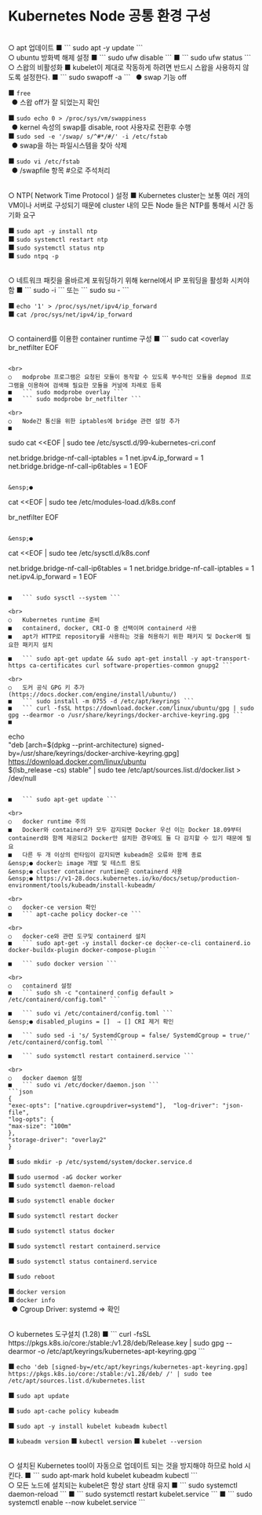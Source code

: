 # Kubernetes Node 공통 환경 구성
<br>
○	apt 업데이트   
■ ``` sudo apt -y update ```

<br>
○	ubuntu 방화벽 해제 설정   
■	``` sudo ufw disable ```   
■	``` sudo ufw status ```

<br>
○	스왑의 비활성화
■	kubelet이 제대로 작동하게 하려면 반드시 스왑을 사용하지 않도록 설정한다.   
■	``` sudo swapoff -a ```   
&ensp;●	swap 기능 off

■	``` free ```  
&ensp;●	스왑 off가 잘 되었는지 확인

■	``` sudo echo 0 > /proc/sys/vm/swappiness ```   
&ensp;●	kernel 속성의 swap를 disable, root 사용자로 전환후 수행   
■	``` sudo sed -e '/swap/ s/^#*/#/' -i /etc/fstab ```   
&ensp;●	swap을 하는 파일시스템을 찾아 삭제   

■	``` sudo vi /etc/fstab ```   
&ensp;●	/swapfile 항목 #으로 주석처리   

<br>
○	NTP( Network Time Protocol ) 설정   
■	Kubernetes cluster는 보통 여러 개의 VM이나 서버로 구성되기 때문에 cluster 내의 모든 Node 들은 NTP를 통해서 시간 동기화 요구   

■	``` sudo apt -y install ntp ```   
■ ``` sudo systemctl restart ntp ```   
■	``` sudo systemctl status ntp ```   
■	``` sudo ntpq -p ```   

<br>
○	네트워크 패킷을 올바르게 포워딩하기 위해 kernel에서 IP 포워딩을 활성화 시켜야 함   
■	``` sudo -i ``` 또는 ``` sudo su - ```   

■	``` echo '1' > /proc/sys/net/ipv4/ip_forward ```   
■	``` cat /proc/sys/net/ipv4/ip_forward ```   

<br>
○	containerd를 이용한 container runtime 구성   
■	
```
sudo cat <<EOF | sudo tee /etc/modules-load.d/containerd.conf

overlay
br_netfilter
EOF
```

<br>
○	modprobe 프로그램은 요청된 모듈이 동작할 수 있도록 부수적인 모듈을 depmod 프로그램을 이용하여 검색해 필요한 모듈을 커널에 차례로 등록  
■	``` sudo modprobe overlay ```  
■	``` sudo modprobe br_netfilter ```  

<br>
○	Node간 통신을 위한 iptables에 bridge 관련 설정 추가  
■
```
sudo cat <<EOF | sudo tee /etc/sysctl.d/99-kubernetes-cri.conf

net.bridge.bridge-nf-call-iptables = 1 
net.ipv4.ip_forward = 1 
net.bridge.bridge-nf-call-ip6tables = 1 
EOF
```

&ensp;●
```
cat <<EOF | sudo tee /etc/modules-load.d/k8s.conf  

br_netfilter 
EOF
```

&ensp;●
```
cat <<EOF | sudo tee /etc/sysctl.d/k8s.conf 

net.bridge.bridge-nf-call-ip6tables = 1 net.bridge.bridge-nf-call-iptables = 1 net.ipv4.ip_forward = 1 
EOF
```

■	``` sudo sysctl --system ```  

<br>
○	Kubernetes runtime 준비  
■	containerd, docker, CRI-O 중 선택이며 containerd 사용  
■	apt가 HTTP로 repository를 사용하는 것을 허용하기 위한 패키지 및 Docker에 필요한 패키지 설치  

■	``` sudo apt-get update && sudo apt-get install -y apt-transport-https ca-certificates curl software-properties-common gnupg2 ```  

<br>
○	도커 공식 GPG 키 추가 (https://docs.docker.com/engine/install/ubuntu/)  
■	``` sudo install -m 0755 -d /etc/apt/keyrings ```  
■	``` curl -fsSL https://download.docker.com/linux/ubuntu/gpg | sudo gpg --dearmor -o /usr/share/keyrings/docker-archive-keyring.gpg ```  
■	
```
echo \
  "deb [arch=$(dpkg --print-architecture) signed-by=/usr/share/keyrings/docker-archive-keyring.gpg] https://download.docker.com/linux/ubuntu \
  $(lsb_release -cs) stable" | sudo tee /etc/apt/sources.list.d/docker.list > /dev/null
```

■	``` sudo apt-get update ```  

<br>
○	docker runtime 주의  
■	Docker와 containerd가 모두 감지되면 Docker 우선 이는 Docker 18.09부터 containerd와 함께 제공되고 Docker만 설치한 경우에도 둘 다 감지할 수 있기 때문에 필요  
■	다른 두 개 이상의 런타임이 감지되면 kubeadm은 오류와 함께 종료  
&ensp;●	docker는 image 개발 및 테스트 용도  
&ensp;●	cluster container runtime은 containerd 사용  
&ensp;●	https://v1-28.docs.kubernetes.io/ko/docs/setup/production-environment/tools/kubeadm/install-kubeadm/

<br>
○	docker-ce version 확인  
■	``` apt-cache policy docker-ce ```  

<br>
○	docker-ce와 관련 도구및 containerd 설치  
■	``` sudo apt-get -y install docker-ce docker-ce-cli containerd.io docker-buildx-plugin docker-compose-plugin ```

■	``` sudo docker version ```

<br>
○	containerd 설정  
■	``` sudo sh -c "containerd config default > /etc/containerd/config.toml" ```  

■	``` sudo vi /etc/containerd/config.toml ```
&ensp;●	disabled_plugins = []  ⇒ [] CRI 제거 확인

■	``` sudo sed -i 's/ SystemdCgroup = false/ SystemdCgroup = true/' /etc/containerd/config.toml ```

■	``` sudo systemctl restart containerd.service ```

<br>
○	docker daemon 설정
■	``` sudo vi /etc/docker/daemon.json ```
```json
{ 
"exec-opts": ["native.cgroupdriver=systemd"],  "log-driver": "json-file", 
"log-opts": { 
"max-size": "100m" 
}, 
"storage-driver": "overlay2" 
}
```

■	``` sudo mkdir -p /etc/systemd/system/docker.service.d ```

■	``` sudo usermod -aG docker worker ```  
■	``` sudo systemctl daemon-reload ```  

■	``` sudo systemctl enable docker ```

■	``` sudo systemctl restart docker ```

■	``` sudo systemctl status docker ```

■	``` sudo systemctl restart containerd.service ```

■	``` sudo systemctl status containerd.service ```

■	``` sudo reboot ```

■	``` docker version ```  
■	``` docker info ```  
&ensp;●	Cgroup Driver: systemd  ⇒ 확인

<br>
○	kubernetes 도구설치 (1.28)  
■	``` curl -fsSL https://pkgs.k8s.io/core:/stable:/v1.28/deb/Release.key | sudo gpg --dearmor -o /etc/apt/keyrings/kubernetes-apt-keyring.gpg ```

■	``` echo 'deb [signed-by=/etc/apt/keyrings/kubernetes-apt-keyring.gpg] https://pkgs.k8s.io/core:/stable:/v1.28/deb/ /' | sudo tee /etc/apt/sources.list.d/kubernetes.list ```

■	``` sudo apt update ```

■	``` sudo apt-cache policy kubeadm ```

■	``` sudo apt -y install kubelet kubeadm kubectl ```

■	``` kubeadm version ```
■	``` kubectl version ```
■	``` kubelet --version ```

<br>
○	설치된 Kubernetes tool이 자동으로 업데이트 되는 것을 방지해야 하므로 hold 시킨다.  
■	``` sudo apt-mark hold kubelet kubeadm kubectl ```

<br>
○	모든 노드에 설치되는 kubelet은 항상 start 상태 유지  
■	``` sudo systemctl daemon-reload ```  
■	``` sudo systemctl restart kubelet.service ```
■	``` sudo systemctl enable --now kubelet.service ```
